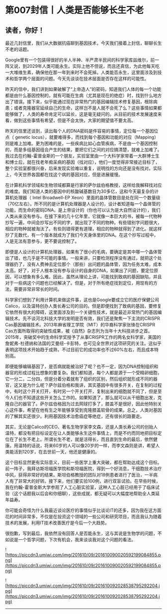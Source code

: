 # 第007封信丨人类是否能够长生不老

## 读者，你好！

最近几封信里，我们从大数据抗癌聊到基因技术，今天我们接着上封信，聊聊长生不老的话题。

Google里有一个包装得很好的半人半神、半严肃半民间的科学家库兹维尔，前一阵又说，到2029年人类可能永生。实际上他不但说，而且还真信，为此他每天吃一大堆维生素，确保他在那一年到来时不会死掉。人类能否永生，这里面涉及到技术和哲学两个层面的问题。今天先谈谈在技术层面是否存在这样的可能性。

昨天的信中，我们讲到如果破解了“上帝造人”的密码，知道我们人体的每一个功能都是由什么基因控制的，就有可能在生病（尤其是现在的绝症）时，找到什么地方出了错误。接下来，似乎能通过现在非常热门的基因编辑技术修复基因，根除病患；或者克隆器官延续自己的生命，这样岂不是人就不会死了么？这些事情如果都能够做了，人类的寿命肯定可以延长，这是毫无疑问的。从目前的技术发展速度来看，做到这些事情有希望，但是不会太快，大家的期望值不要太高。

昨天的信里还谈到，读出每个人的DNA密码是件容易的事情，定位每一个基因位点（ genetic locus），就要难得多，而找到每个基因和功能的对应（Mapping）则是难上加难。更为困难的是，一些疾病比如心血管疾病，不是由一个基因控制的，而是多组基因组合产生的结果，要把它们之间的对应搞清楚，就难上加难了。我过去在约翰-霍普金斯的一个朋友，实验室里由一个大科学家带着一大群博士生和博士后，就在找老年痴呆病的基因（找对应），他们一度觉得非常接近目标了，整个实验室都很兴奋，后来发现实验难以重复，说明找的方向还是没有找对。实际上，今天世界各国都在找这个病的基因对应，但是进展缓慢。

在计算机科学领域和生物领域都算是行家的萨尔兹伯格教授，这样给我解释找对应的难度。我们知道人类的基因中的核酸碱基数目为30多亿，这和今天最复杂的计算机处理器（ Intel Broadwell-EP Xeon）里面的晶体管数目是处在同一个数量级（70亿左右）。所不同的是计算机处理器是人设计的，设计者知道每一个晶体管的功能，而生命的密码DNA，是上帝设计的（你也可以认为是大自然设计的），我们人类从来没有参与。在接下来的几十亿年里，它就像一本巨大的书，被每一代物种抄写一遍，中间会抄写出不同的字，就出现了不同的物种。有些错别字问题很大，相应的物种就被淘汰了。有些则错得更有道理，相应的物种就得到了进化。就这样抄了无数代，有一个版本就成为了我们今天身体里的DNA。在这个抄写过程中，人是无法有意参与，更不要说控制了。

即便是人设计的计算机处理器，如果有了很小的毛病，要确定是其中哪一个晶体管出了错，也几乎是不可能的事情。一般来讲，只要检测程序没有通过，就把这个处理器扔了，没有人费神去定位那个（那些）出问题的晶体管，因为任务太难，成本太高。好了，对于人根本没有参与设计的自身的DNA，如果出了问题，要定位原因，可以想象有多么难。因此，虽然从理论上讲，可能找到致病的基因缺陷，并且对于一些病这个问题也已经解决了。但是，对于所有绝症找到定位，用现有的方法，需要非常非常长的时间。

科学家们想到了利用计算机来做这件事，这也是Google要成立它的医疗保健公司Calico，以及温特创办人类长寿公司的目的。但是即便找到了致病的基因，要修复它依然有很大的障碍，这里面涉及到一个关键性技术，就是最近非常热门的基因编辑技术。先不谈河北科技大学的发明是否有效，我们还是聚焦一下主流的CRISPR Cas基因编辑技术。2013年麻省理工学院（MIT）的华裔科学家张锋在CRISPR Cas方面所取得的突破性成果，被《自然》杂志列为当年十大科技进步之首。2015年，突破奖中的生命科学奖授予了从事CRISPR工作的两名女科学家，美国的詹妮弗-杜德纳和法国的艾曼纽-卡彭特，也可见全世界对这项研究的关注。这似乎表明这项技术开始趋于成熟，不过目前它的成功率也不过60%左右，而且成本特别高。

即便能够编辑基因了，是否病就能被治好了呢？也不一定，因为DNA控制组织和器官的形成过程比想象的要复杂。我们都知道，每个人都是源于一个受精卵细胞，它一分二，二分四，但是分着分着就有了组织的区别，然后组织就形成不同的器官，这又是为什么呢？萨尔兹伯格和我讲，其实基因中有很多开关，在复制的过程中，有时这个开关打开，有时另一个开关打开，复制出来的细胞就不同了，但是至今人们也不知道这些开关怎么工作的。如果知道了，那么就可以从干细胞出发，克隆自己的器官了。萨尔兹伯格因为过去网球打多了，膝盖不是很好，因此他特别关心这件事，希望在他有生之年能够享受到克隆膝盖软骨的成果。总之，人类对基因的了解其实还很少。利用基因技术治愈癌症等绝症，还有很长的路要走。

其实，无论是Calico的CEO、著名生物学家李文森，还是人类长寿公司的创始人温特，都没有把目标设定在让人类能够永生这件事情上，而是不约而同地把目标定位在了长生不老上。所谓长生不老，就是活得长，而且直到生命的最后，依然健康。用温特的话说，将来60岁的人可以像20岁的一样，而李文森则是讲，希望人类能活到120岁，在去世前一天，他还是健康的。

这个目标显然更有实际意义，目前一些医学上重大突破，都在帮助达成这个目标。前一阵子，我拜访斯坦福医学院和斯坦福医院，得到一个好消息，干细胞技术治疗中风，获得非常好的结果。斯坦伯格教授的团队对18例患者进行了医治，一半病人有了非常大的好转。接下来，他们要实验100例，进行双盲试验。在早些时候，我在约翰-霍普金斯大学参观了人工心脏实验室，这种人工心脏已经用于了临床试验（这个话题我以后会和你细聊），这些成就，都无疑可以大幅度地帮助全人类延年益寿。

你可能会奇怪为什么我最近谈论医疗的事情似乎比谈论IT的还多，因为我在这方面花的时间非常多，不仅是在投资这个领域的一些公司和研究项目，而且我认为随着技术的发展，利用IT技术改善医疗是今后一个大趋势。

很抱歉，写到最后，我依然没有回答人是否能永生，这与其说是生物学的问题，不如说是一个哲学问题，下次有机会，我来谈谈我对这个问题的看法。

![https://piccdn3.umiwi.com/img/201610/09/201610090020592199084855.png](https://piccdn3.umiwi.com/img/201610/09/201610090020592199084855.png)

![https://piccdn3.umiwi.com/img/201610/09/201610092028538795292204.jpg](https://piccdn3.umiwi.com/img/201610/09/201610092028538795292204.jpg)

---
